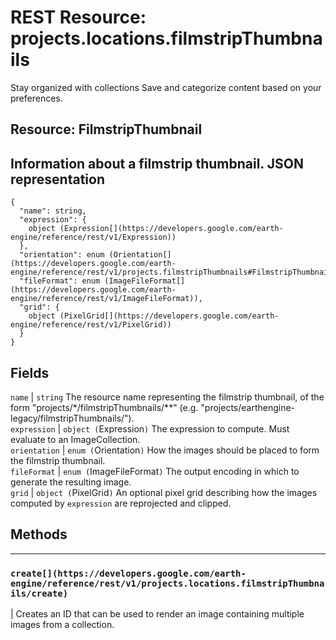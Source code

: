  
#  REST Resource: projects.locations.filmstripThumbnails
Stay organized with collections  Save and categorize content based on your preferences. 
## Resource: FilmstripThumbnail
Information about a filmstrip thumbnail.
JSON representation  
---  
```
{
  "name": string,
  "expression": {
    object (Expression[](https://developers.google.com/earth-engine/reference/rest/v1/Expression))
  },
  "orientation": enum (Orientation[](https://developers.google.com/earth-engine/reference/rest/v1/projects.filmstripThumbnails#FilmstripThumbnail.Orientation)),
  "fileFormat": enum (ImageFileFormat[](https://developers.google.com/earth-engine/reference/rest/v1/ImageFileFormat)),
  "grid": {
    object (PixelGrid[](https://developers.google.com/earth-engine/reference/rest/v1/PixelGrid))
  }
}
```
  
Fields  
---  
`name` |  `string` The resource name representing the filmstrip thumbnail, of the form "projects/*/filmstripThumbnails/**" (e.g. "projects/earthengine-legacy/filmstripThumbnails/").  
`expression` |  `object (`Expression[](https://developers.google.com/earth-engine/reference/rest/v1/Expression)`)` The expression to compute. Must evaluate to an ImageCollection.  
`orientation` |  `enum (`Orientation[](https://developers.google.com/earth-engine/reference/rest/v1/projects.filmstripThumbnails#FilmstripThumbnail.Orientation)`)` How the images should be placed to form the filmstrip thumbnail.  
`fileFormat` |  `enum (`ImageFileFormat[](https://developers.google.com/earth-engine/reference/rest/v1/ImageFileFormat)`)` The output encoding in which to generate the resulting image.  
`grid` |  `object (`PixelGrid[](https://developers.google.com/earth-engine/reference/rest/v1/PixelGrid)`)` An optional pixel grid describing how the images computed by `expression` are reprojected and clipped.  
## Methods  
---  
### `create[](https://developers.google.com/earth-engine/reference/rest/v1/projects.locations.filmstripThumbnails/create)`
|  Creates an ID that can be used to render an image containing multiple images from a collection.  
